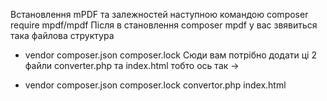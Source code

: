 Встановлення mPDF та залежностей наступною командою 
composer require mpdf/mpdf
Після в становлення composer mpdf у вас звявиться така файлова структура 
 - vendor
   composer.json
   composer.lock
Сюди вам потрібно додати ці 2 файли converter.php та index.html тобто ось так ->

- vendor
   composer.json
   composer.lock
   convertor.php
   index.html
